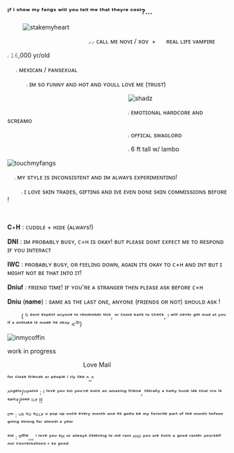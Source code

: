 ### ᴵᶠ ⁱ ˢʰᵒʷ ᵐʸ ᶠᵃⁿᵍˢ ʷⁱˡˡ ʸᵒᵘ ᵗᵉˡˡ ᵐᵉ ᵗʰᵃᵗ ᵗʰᵉʸʳᵉ ᶜᵒᵒˡ?...

‎ ‎ ‎ ‎ ‎‎ ‎ ‎ ‎‎ ‎ ![stakemyheart](https://iili.io/2nvOMbI.md.webp)


‎ ‎ ‎ ‎ ‎‎ ‎ ‎ ‎‎ ‎ ‎ ‎‎ ‎ ‎‎ ‎ ‎ ‎ ‎‎ ‎ ‎ ‎‎ ‎‎ ‎ ‎ ‎‎  ‎ ‎ ‎ ‎‎ ‎‎‎  ‎ ‎ ‎‎ ‎ ‎‎ ‎ ‎ ‎‎  ‎ ‎ ‎ ‎‎ ‎‎‎ ‎ ‎ ‎‎ ‎ ‎ ‎⸝⸝ ᴄᴀʟʟ ᴍᴇ ɴᴏᴠɪ / xᴏᴠ‎ ‎ ‎‎ ‎ ‎ ‎+‎ ‎ ‎‎ ‎ ‎ ‎ ʀᴇᴀʟ ʟɪғᴇ ᴠᴀᴍᴘɪʀᴇ 

 ⨾ 𝟷𝟼,000 yr/old 

 ‎ ‎‎ ‎ ‎‎ ‎ ⨾‎ ᴍᴇxɪᴄᴀɴ / ᴘᴀɴsᴇxᴜᴀʟ 
 
 ‎ ‎‎ ‎ ‎‎ ‎ ‎  ‎ ‎‎ ‎ ‎‎ ‎ ⨾‎ ɪᴍ sᴏ ғᴜɴɴʏ ᴀɴᴅ ʜᴏᴛ ᴀɴᴅ ʏᴏᴜʟʟ ʟᴏᴠᴇ ᴍᴇ (ᴛʀᴜsᴛ) 

‎ ‎ ‎ ‎ ‎‎ ‎ ‎ ‎‎ ‎ ‎ ‎‎ ‎ ‎‎ ‎ ‎ ‎ ‎‎ ‎ ‎ ‎‎ ‎ ‎ ‎‎‎ ‎ ‎ ‎ ‎‎ ‎ ‎ ‎‎ ‎ ‎ ‎‎ ‎ ‎‎ ‎ ‎ ‎ ‎‎ ‎ ‎ ‎‎ ‎ ‎‎ ‎ ‎ ‎ ‎‎ ‎ ‎ ‎‎ ‎ ‎ ‎‎ ‎ ‎‎ ‎ ‎ ‎‎  ‎ ‎ ‎ ‎‎ ‎‎‎ ‎ ‎ ‎‎ ‎ ‎ ‎ ‎‎ ‎ ‎ ‎‎  ‎ ‎ ‎ ‎‎ ‎‎‎ ‎ ‎ ‎‎ ‎ ‎ ![shadz](https://images-ext-1.discordapp.net/external/v7mBcVvPOhb51xHyQCL-3EySJSn58lXVsHHWI0VIXbM/%3Ftoken%3DeyJ0eXAiOiJKV1QiLCJhbGciOiJIUzI1NiJ9.eyJzdWIiOiJ1cm46YXBwOjdlMGQxODg5ODIyNjQzNzNhNWYwZDQxNWVhMGQyNmUwIiwiaXNzIjoidXJuOmFwcDo3ZTBkMTg4OTgyMjY0MzczYTVmMGQ0MTVlYTBkMjZlMCIsIm9iaiI6W1t7InBhdGgiOiJcL2ZcL2MxOWY5MjI4LWIwYzItNDZlMi1iNjdiLTFlYmY0MDIwNGUwM1wvZDNjZmZkYi05OGFiNzEzOC1mMDE3LTRiNmItYWViMi1kZTUzZTM4ZTFjOGMuZ2lmIn1dXSwiYXVkIjpbInVybjpzZXJ2aWNlOmZpbGUuZG93bmxvYWQiXX0.e2Mk_CLK7rKZorhrfe9Kz7gYlgzLjyksqyxk_6lTGoA/https/images-wixmp-ed30a86b8c4ca887773594c2.wixmp.com/f/c19f9228-b0c2-46e2-b67b-1ebf40204e03/d3cffdb-98ab7138-f017-4b6b-aeb2-de53e38e1c8c.gif?width=75&height=75)

 
‎ ‎ ‎ ‎ ‎‎ ‎ ‎ ‎‎ ‎ ‎ ‎‎ ‎ ‎‎ ‎ ‎ ‎ ‎‎ ‎ ‎ ‎‎ ‎ ‎ ‎‎‎ ‎ ‎ ‎ ‎‎ ‎ ‎ ‎‎ ‎ ‎ ‎‎ ‎ ‎‎ ‎ ‎ ‎ ‎‎ ‎ ‎ ‎‎ ‎ ‎‎ ‎ ‎ ‎ ‎‎ ‎ ‎ ‎‎ ‎ ‎ ‎‎ ‎ ‎‎ ‎ ‎ ‎‎  ‎ ‎ ‎ ‎‎ ‎‎‎ ‎ ‎ ‎‎ ‎ ‎ ‎ ‎‎ ‎ ‎ ‎‎  ‎ ‎ ‎ ‎‎ ‎‎‎ ‎ ‎ ‎‎  ‎ ‎ ‎‎‎ ‎ ‎ ‎ ‎‎ ‎ ‎  ⨾‎ ᴇᴍᴏᴛɪᴏɴᴀʟ ʜᴀʀᴅᴄᴏʀᴇ ᴀɴᴅ sᴄʀᴇᴀᴍᴏ

 ‎ ‎ ‎ ‎‎ ‎ ‎ ‎‎ ‎ ‎ ‎‎ ‎ ‎‎ ‎ ‎ ‎ ‎‎ ‎ ‎ ‎‎ ‎ ‎ ‎‎‎ ‎ ‎ ‎ ‎‎ ‎ ‎ ‎‎ ‎ ‎ ‎‎ ‎ ‎‎ ‎ ‎ ‎ ‎‎ ‎ ‎ ‎‎ ‎ ‎‎ ‎ ‎ ‎ ‎‎ ‎ ‎ ‎‎ ‎ ‎ ‎‎ ‎ ‎‎ ‎ ‎ ‎‎  ‎ ‎ ‎ ‎‎ ‎‎‎ ‎ ‎ ‎‎ ‎ ‎ ‎ ‎‎ ‎ ‎ ‎‎  ‎ ‎ ‎ ‎‎ ‎‎‎ ‎ ‎ ‎‎  ‎ ‎ ‎‎‎ ‎ ‎ ‎ ‎‎ ‎ ‎   ‎ ‎ ‎‎ ‎ ‎  ‎  ‎‎ ‎ ‎‎ ‎ ‎ ‎‎ ‎ ‎‎‎ ‎  ⨾‎ ᴏғғɪᴄᴀʟ sᴡᴀɢʟᴏʀᴅ

  ‎ ‎ ‎ ‎‎ ‎ ‎ ‎‎ ‎ ‎ ‎‎ ‎ ‎‎ ‎ ‎ ‎ ‎‎ ‎ ‎ ‎‎ ‎ ‎ ‎‎‎ ‎ ‎ ‎ ‎‎ ‎ ‎ ‎‎ ‎ ‎ ‎‎ ‎ ‎‎ ‎ ‎ ‎ ‎‎ ‎ ‎ ‎‎ ‎ ‎‎ ‎ ‎ ‎ ‎‎ ‎ ‎ ‎‎ ‎ ‎ ‎‎ ‎ ‎‎ ‎ ‎ ‎‎  ‎ ‎ ‎ ‎‎ ‎‎‎ ‎ ‎ ‎‎ ‎ ‎ ‎ ‎‎ ‎ ‎ ‎‎  ‎ ‎ ‎ ‎‎ ‎‎‎ ‎ ‎ ‎‎  ‎ ‎ ‎‎‎ ‎ ‎ ‎ ‎‎ ‎ ‎   ‎ ‎ ‎‎ ‎  ‎ ‎ ‎‎  ‎‎ ‎   ‎ ‎ ‎‎‎  ‎‎  ‎‎  ‎‎  ‎‎ ‎ ‎‎ ‎ ‎ ‎‎ ‎ ‎ ⨾ 6 ft tall w/ lambo 
  

![touchmyfangs](https://iili.io/2nvk1tI.md.webp)
  
 ‎ ‎ ‎ ‎‎ ⨾ ᴍʏ sᴛʏʟᴇ ɪs ɪɴᴄᴏɴsɪsᴛᴇɴᴛ ᴀɴᴅ ɪᴍ ᴀʟᴡᴀʏs ᴇxᴘᴇʀɪᴍᴇɴᴛɪɴɢ! 

 ‎ ‎ ‎ ‎‎  ‎ ‎ ‎ ‎‎ ⨾ ɪ ʟᴏᴠᴇ sᴋɪɴ ᴛʀᴀᴅᴇs, ɢɪғᴛɪɴɢ ᴀɴᴅ ɪᴠᴇ ᴇᴠᴇɴ ᴅᴏɴᴇ sᴋɪɴ ᴄᴏᴍᴍɪssɪᴏɴs ʙᴇғᴏʀᴇ ! 

 ‎ ‎ ‎ ‎‎  ‎ ‎ ‎ ‎‎  ‎ 
         
𝐂+𝐇  : ᴄᴜᴅᴅʟᴇ + ʜɪᴅᴇ (ᴀʟᴡᴀʏs!) 

𝐃𝐍𝐈 : ɪᴍ ᴘʀᴏʙᴀʙʟʏ ʙᴜsʏ, ᴄ+ʜ ɪs ᴏᴋᴀʏ! ʙᴜᴛ ᴘʟᴇᴀsᴇ ᴅᴏɴᴛ ᴇxᴘᴇᴄᴛ ᴍᴇ ᴛᴏ ʀᴇsᴘᴏɴᴅ ɪғ ʏᴏᴜ ɪɴᴛᴇʀᴀᴄᴛ 

𝐈𝐖𝐂 : ᴘʀᴏʙᴀʙʟʏ ʙᴜsʏ, ᴏʀ ғᴇᴇʟɪɴɢ ᴅᴏᴡɴ, ᴀɢᴀɪɴ ɪᴛs ᴏᴋᴀʏ ᴛᴏ ᴄ+ʜ ᴀɴᴅ ɪɴᴛ ʙᴜᴛ ɪ ᴍɪɢʜᴛ ɴᴏᴛ ʙᴇ ᴛʜᴀᴛ ɪɴᴛᴏ ɪᴛ! 

𝐃𝐧𝐢𝐮𝐟 : ғʀɪᴇɴᴅ ᴛɪᴍᴇ! ɪғ ʏᴏᴜ'ʀᴇ ᴀ sᴛʀᴀɴɢᴇʀ ᴛʜᴇɴ ᴘʟᴇᴀsᴇ ᴀsᴋ ʙᴇғᴏʀᴇ ᴄ+ʜ 

𝐃𝐧𝐢𝐮 (𝐧𝐚𝐦𝐞) : sᴀᴍᴇ ᴀs ᴛʜᴇ ʟᴀsᴛ ᴏɴᴇ, ᴀɴʏᴏɴᴇ (ғʀɪᴇɴᴅs ᴏʀ ɴᴏᴛ) sʜᴏᴜʟᴅ ᴀsᴋ ! 

 ‎ ‎ ‎ ‎‎  ‎ ‎ ‎ ‎‎     ( ⁽ᴵ ᵈᵒⁿᵗ ᵉˣᵖᵉᶜᵗ ᵃⁿʸᵒⁿᵉ ᵗᵒ ʳᵉᵐᵉᵐᵇᵉʳ ᵗʰⁱˢ, ᵒʳ ᶜᵒᵐᵉ ᵇᵃᶜᵏ ᵗᵒ ᶜʰᵉᶜᵏ, ᴵ ʷⁱˡˡ ⁿᵉᵛᵉʳ ᵍᵉᵗ ᵐᵃᵈ ᵃᵗ ʸᵒᵘ ⁱᶠ ᵃ ᵐⁱˢᵗᵃᵏᵉ ⁱˢ ᵐᵃᵈᵉ ⁱᵗˢ ᵒᵏᵃʸ <³⁾)

  ![inmycoffin](https://iili.io/2nvvafe.webp)

  work in progress 

 ‎ ‎ ‎‎ ‎ ‎ ‎‎ ‎ ‎ ‎‎ ‎ ‎‎ ‎ ‎ ‎ ‎‎ ‎ ‎ ‎‎ ‎‎ ‎ ‎ ‎‎  ‎ ‎ ‎ ‎‎ ‎‎‎  ‎ ‎ ‎‎ ‎ ‎‎ ‎ ‎ ‎‎  ‎ ‎ ‎ ‎‎ ‎‎‎ ‎ ‎ ‎‎ ‎ Love Mail 

 ‎ᶠᵒʳ ᶜˡᵒˢᵉ ᶠʳⁱᵉⁿᵈˢ ᵒʳ ᵖᵉᵒᵖˡᵉ ⁱ ʳˡʸ ˡⁱᵏᵉ ^_^

  ᴬⁿᵍᵉˡᵒ/ᴴʸᵃˡᵒˢ : ᴵ ˡᵒᵛᵉ ʸᵒᵘ ˢᵐ ʸᵒᵘ'ʳᵉ ˢᵘᶜʰ ᵃⁿ ᵃᵐᵃᶻⁱⁿᵍ ᶠʳⁱᵉⁿᵈ, ˡⁱᵗᵉʳᵃˡˡʸ ᵃ ʰᵒᵗᵗʸ ʰᵘⁿᵏ ⁱᵈᵏ ᶜʰᵃᵗ ᵛʳᵒ ⁱˢ ˢᵖⁱᶜʸ/ʲᵒᵏᵉ ᴵᴸʸ !! 

  ᴱᵐ : ᵁᴿ ˢᴼ ˢᴵᴸᴸʸ ᵘ ᵖᵒᵖ ᵘᵖ ᵒⁿᶜᵉ ᵉᵛᵉʳʸ ᵐᵒⁿᵗʰ ᵃⁿᵈ ⁱᵗˢ ᵍᵒᵗᵗᵃ ᵇᵉ ᵐʸ ᶠᵃᵛᵒʳⁱᵗᵉ ᵖᵃʳᵗ ᵒᶠ ᵗʰᵉ ᵐᵒⁿᵗʰ ˡᵐᶠᵃᵒᵒ ᵍᵒⁱⁿᵍ ˢᵗʳᵒⁿᵍ ᶠᵒʳ ᵃˡᵐᵒˢᵗ ᵃ ʸᵉᵃʳ 

  ˢⁱᵈ : ᴮᶠᶠⁱᵉ,,, ⁱ ˡᵒᵛᵉ ʸᵒᵘ ˢᴹ ᵘʳ ᵃˡʷᵃʸˢ ˡⁱˢᵗᵉⁿⁱⁿᵍ ᵗᵒ ᵐᵉ ʳᵃⁿᵗ ᴬᴺᴰ ʸᵒᵘ ᵃʳᵉ ˢᵘᶜʰ ᵃ ᵍᵒᵒᵈ ʳᵃⁿᵗᵉʳ ʸᵒᵘʳˢᵉˡᶠ ᵒᵘʳ ᶜᵒⁿᵛᵉʳˢᵃᵗⁱᵒⁿˢ ʳ ˢᵒ ᵍᵒᵒᵈ 
   


  
                         
  
   
